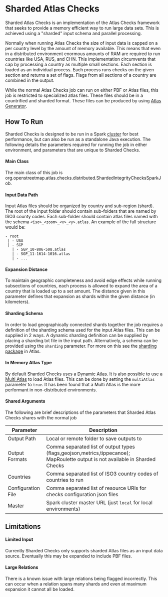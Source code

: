 # Sharded Atlas Checks

Sharded Atlas Checks is an implementation of the Atlas Checks framework that seeks to provide a memory efficient way to run large data sets. This is achieved using a "sharded" input schema and parallel processing. 

Normally when running Atlas Checks the size of input data is capped on a per country level by the amount of memory available. This means that even in a distributed environment enormous amounts of RAM are required to run countries like USA, RUS, and CHN. This implementation circumvents that cap by processing a country as multiple small sections. Each section is loaded as an individual process. Each process runs checks on the given section and returns a set of flags. Flags from all sections of a country are combined in the output. 

While the normal Atlas Checks job can run on either PBF or Atlas files, this job is restricted to specialized atlas files. These files should be in a countrified and sharded format. These files can be produced by using [Atlas Generator](https://github.com/osmlab/atlas-generator).

## How To Run

Sharded Checks is designed to be run in a Spark [cluster](cluster.md) for best performance, but can also be run as a standalone Java execution. The following details the parameters required for running the job in either environment, and parameters that are unique to Sharded Checks.

#### Main Class 
The main class of this job is org.openstreetmap.atlas.checks.distributed.ShardedIntegrityChecksSparkJob.

#### Input Data Path
Input Atlas files should be organized by country and sub-region (shard). The root of the input folder should contain sub-folders that are named by ISO3 county codes. Each sub-folder should contain atlas files named with the schema `<iso>_<zoom>_<x>_<y>.atlas`. An example of the full structure would be:
```text
- root
 | - USA  
 | - SGP
   | - SGP_10-806-508.atlas
   | - SGP_11-1614-1016.atlas
   | - ...
```

#### Expansion Distance
To maintain geographic completeness and avoid edge effects while running subsections of countries, each process is allowed to expand the area of a country that is loaded up to a set amount. The distance given in this parameter defines that expansion as shards within the given distance (in kilometers).

#### Sharding Schema
In order to load geographically connected shards together the job requires a definition of the sharding schema used for the input Atlas files. This can be supplied in 2 ways. A dynamic sharding definition can be supplied by placing a sharding.txt file in the input path. Alternatively, a schema can be provided using the `sharding` parameter. For more on this see the [sharding package](https://github.com/osmlab/atlas/tree/dev/src/main/java/org/openstreetmap/atlas/geography/sharding) in Atlas.

#### In Memory Atlas Type
By default Sharded Checks uses a [Dynamic Atlas](https://github.com/osmlab/atlas/tree/dev/src/main/java/org/openstreetmap/atlas/geography/atlas/dynamic). It is also possible to use a [Multi Atlas](https://github.com/osmlab/atlas/tree/dev/src/main/java/org/openstreetmap/atlas/geography/atlas/multi) to load Atlas files. This can be done by setting the `multiAtlas` parameter to `true`. It has been found that a Multi Atlas is the more performant in non-distributed environments.

#### Shared Arguments
The following are brief descriptions of the parameters that Sharded Atlas Checks shares with the normal job

| Parameter | Description |
|---|---|
| Output Path | Local or remote folder to save outputs to |
| Output Formats | Comma separated list of output types (flags,geojson,metrics,tippecanoe); MapRoulette output is not available in Sharded Checks |
| Countries | Comma separated list of ISO3 country codes of countries to run |
| Configuration File | Comma separated list of resource URIs for checks configuration json files |
| Master | Spark cluster master URL (just `local` for local environments) |

## Limitations

#### Limited Input
Currently Sharded Checks only supports sharded Atlas files as an input data source. Eventually this may be expanded to include PBF files.

#### Large Relations
There is a known issue with large relations being flagged incorrectly. This can occur when a relation spans many shards and even at maximum expansion it cannot all be loaded. 


